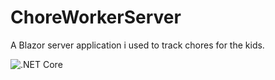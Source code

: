 # ChoreWorkerServer
A Blazor server application i used to track chores for the kids.


![.NET Core](https://github.com/kjellskogsrud/ChoreWorkerServer/workflows/.NET%20Core/badge.svg)
